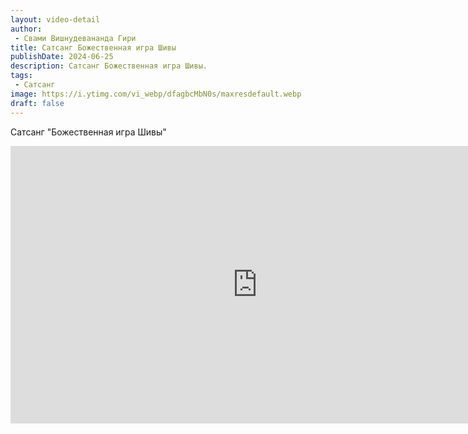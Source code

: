```yaml
---
layout: video-detail
author:
 - Свами Вишнудевананда Гири
title: Сатсанг Божественная игра Шивы
publishDate: 2024-06-25
description: Сатсанг Божественная игра Шивы. 
tags: 
 - Сатсанг
image: https://i.ytimg.com/vi_webp/dfagbcMbN0s/maxresdefault.webp
draft: false
---
```


 Сатсанг "Божественная игра Шивы"


 <iframe width="790" height="444" src="https://www.youtube.com/embed/dfagbcMbN0s" frameborder="0" allowfullscreen=""></iframe>